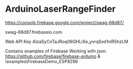 # ArduinoLaserRangeFinder

https://console.firebase.google.com/project/swag-68d87/

swag-68d87.firebaseio.com

Web API Key  AIzaSyCnTaJRoq06GHLiXe_yvrqSxd1nlR5hzLM

Contains examples of Firebase Working with json: https://github.com/firebase/firebase-arduino  &  \examples\FirebaseDemo_ESP8266
